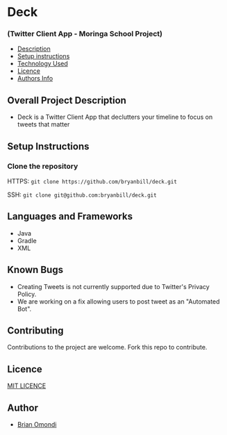 # Deck

### (Twitter Client App - Moringa School Project)

- [Description](#overall-project-description)
- [Setup instructions](#setup-instructions)
- [Technology Used](#languages-and-frameworks)
- [Licence](#Licence)
- [Authors Info](#Author)

## Overall Project Description

- Deck is a Twitter Client App that declutters your timeline to focus on tweets that matter

## Setup Instructions

### Clone the repository

HTTPS: `git clone https://github.com/bryanbill/deck.git`

SSH: `git clone git@github.com:bryanbill/deck.git`



## Languages and Frameworks

- Java
- Gradle
- XML


## Known Bugs

- Creating Tweets is not currently supported due to Twitter's Privacy Policy. 
- We are working on a fix allowing users to post tweet as an "Automated Bot".

## Contributing

Contributions to the project are welcome. Fork this repo to contribute.


## Licence

[MIT LICENCE](LICENSE)

## Author

- [Brian Omondi](https://github.com/bryanbill)
